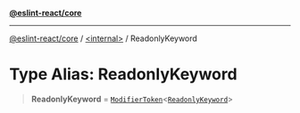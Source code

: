 [**@eslint-react/core**](../../README.md)

***

[@eslint-react/core](../../README.md) / [\<internal\>](../README.md) / ReadonlyKeyword

# Type Alias: ReadonlyKeyword

> **ReadonlyKeyword** = [`ModifierToken`](../interfaces/ModifierToken.md)\<[`ReadonlyKeyword`](../enumerations/SyntaxKind.md#readonlykeyword)\>
